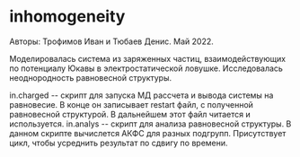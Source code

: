 # inhomogeneity

Авторы: Трофимов Иван и Тюбаев Денис. Май 2022.

Моделировалась система из заряженных частиц, взаимодействующих по потенциалу Юкавы в электростатической ловушке. 
Исследовалась неоднородность равновесной структуры.

in.charged -- скрипт для запуска МД рассчета и вывода системы на равновесие. В конце он записывает restart файл, с полученной равновесной структурой. В дальнейшем этот файл читается и используется.
in.analys -- скрипт для анализа равновесной структуры. В данном скрипте вычислется АКФС для разных подгрупп. Присутствует цикл, чтобы усреднить результат по сдвигу по времени. 
